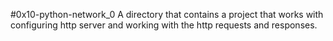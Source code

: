 #0x10-python-network_0
A directory that contains a project that works with configuring http server and working with the http requests and responses.
